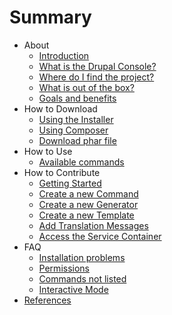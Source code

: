 # Summary

* About
  * [Introduction](about/introduction.md)  
  * [What is the Drupal Console?](about/what-is-the-drupal-console.md) 
  * [Where do I find the project?](about/where-do-i-find-the-project.md) 
  * [What is out of the box?](about/what-is-out-of-the-box.md)  
  * [Goals and benefits](about/goals-and-benefits.md)  
* How to Download
   * [Using the Installer](how-to-download/using-the-installer.md)
   * [Using Composer](how-to-download/using-composer.md)
   * [Download phar file](how-to-download/download-phar-file.md)
* How to Use
   * [Available commands](how-to-use/available-commands.md)
* How to Contribute
   * [Getting Started](how-to-contribute/getting-started.md)
   * [Create a new Command](how-to-contribute/create-a-new-command.md)
   * [Create a new Generator](how-to-contribute/create-a-new-generator.md)
   * [Create a new Template](how-to-contribute/create-a-new-template.md)
   * [Add Translation Messages](how-to-contribute/add-translation-messages.md)
   * [Access the Service Container](how-to-contribute/access-the-service-container.md)
* FAQ
   * [Installation problems](faq/installation-problems.md)
   * [Permissions](faq/permissions.md)
   * [Commands not listed](faq/commands-not-listed.md)
   * [Interactive Mode](faq/interactive-mode.md)
* [References](references/links.md)
